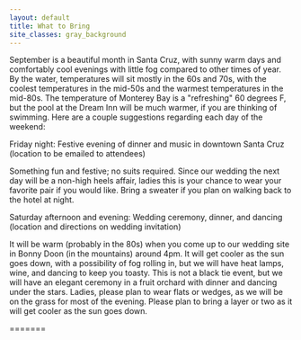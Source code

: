 ```yaml
---
layout: default
title: What to Bring
site_classes: gray_background
---
```


September is a beautiful month in Santa Cruz, with sunny warm days and comfortably cool evenings with little fog compared to other times of year. By the water, temperatures will sit mostly in the 60s and 70s, with the coolest temperatures in the mid-50s and the warmest temperatures in the mid-80s.  The temperature of Monterey Bay is a "refreshing" 60 degrees F, but the pool at the Dream Inn will be much warmer, if you are thinking of swimming.  Here are a couple suggestions regarding each day of the weekend:

Friday night: Festive evening of dinner and music in downtown Santa Cruz (location to be emailed to attendees)

Something fun and festive; no suits required. Since our wedding the next day will be a non-high heels affair, ladies this is your chance to wear your favorite pair if you would like. Bring a sweater if you plan on walking back to the hotel at night.

Saturday afternoon and evening: Wedding ceremony, dinner, and dancing (location and directions on wedding invitation)

It will be warm (probably in the 80s) when you come up to our wedding site in Bonny Doon (in the mountains) around 4pm. It will get cooler as the sun goes down, with a possibility of fog rolling in, but we will have heat lamps, wine, and dancing to keep you toasty.  This is not a black tie event, but we will have an elegant ceremony in a fruit orchard with dinner and dancing under the stars.  Ladies, please plan to wear flats or wedges, as we will be on the grass for most of the evening. Please plan to bring a layer or two as it will get cooler as the sun goes down.

=======
